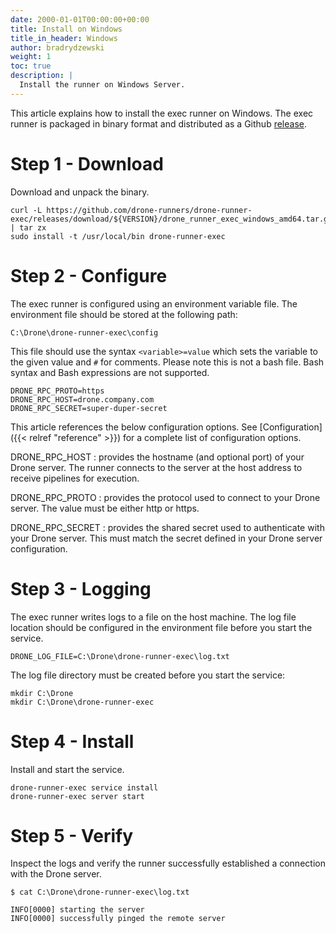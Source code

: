 ```yaml
---
date: 2000-01-01T00:00:00+00:00
title: Install on Windows
title_in_header: Windows
author: bradrydzewski
weight: 1
toc: true
description: |
  Install the runner on Windows Server.
---
```


This article explains how to install the exec runner on Windows. The exec runner is packaged in binary format and distributed as a Github [release](https://github.com/drone-runners/drone-runner-exec/releases).

# Step 1 - Download

Download and unpack the binary.

```
curl -L https://github.com/drone-runners/drone-runner-exec/releases/download/${VERSION}/drone_runner_exec_windows_amd64.tar.gz | tar zx
sudo install -t /usr/local/bin drone-runner-exec
```

# Step 2 - Configure

The exec runner is configured using an environment variable file. The environment file should be stored at the following path: 

```
C:\Drone\drone-runner-exec\config
```

This file should use the syntax `<variable>=value` which sets the variable to the given value and `#` for comments. Please note this is not a bash file. Bash syntax and Bash expressions are not supported.

```
DRONE_RPC_PROTO=https
DRONE_RPC_HOST=drone.company.com
DRONE_RPC_SECRET=super-duper-secret
```

This article references the below configuration options. See [Configuration]({{< relref "reference" >}}) for a complete list of configuration options.

DRONE_RPC_HOST
: provides the hostname (and optional port) of your Drone server. The runner connects to the server at the host address to receive pipelines for execution.

DRONE_RPC_PROTO
: provides the protocol used to connect to your Drone server. The value must be either http or https.

DRONE_RPC_SECRET
: provides the shared secret used to authenticate with your Drone server. This must match the secret defined in your Drone server configuration.

# Step 3 - Logging

The exec runner writes logs to a file on the host machine. The log file location should be configured in the environment file before you start the service.

```
DRONE_LOG_FILE=C:\Drone\drone-runner-exec\log.txt
```

The log file directory must be created before you start the service:

```
mkdir C:\Drone
mkdir C:\Drone\drone-runner-exec
```

# Step 4 - Install

Install and start the service.

```
drone-runner-exec service install
drone-runner-exec server start
```

# Step 5 - Verify

Inspect the logs and verify the runner successfully established a connection with the Drone server.

```
$ cat C:\Drone\drone-runner-exec\log.txt

INFO[0000] starting the server
INFO[0000] successfully pinged the remote server
```